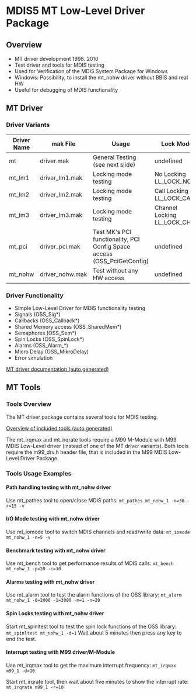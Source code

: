 # MDIS5 MT Low-Level Driver Package

## Overview

- MT driver development 1998..2010
- Test driver and tools for MDIS testing
- Used for Verification of the MDIS System Package for Windows
- Windows: Possibility, to install the mt_nohw driver without BBIS and real HW
- Useful for debugging of MDIS functionality



## MT Driver

### Driver Variants

| Driver Name | mak File | Usage | Lock Mode | HW Access | Addr Spaces |
| ----------- | -------- | ----- | --------- | --------- | ----------- |
| mt | driver.mak | General Testing (see next slide) | undefined | x | 1 |
| mt_lm1 | driver_lm1.mak | Locking mode testing | No Locking LL_LOCK_NONE | x | 1 |
| mt_lm2 | driver_lm2.mak | Locking mode testing | Call Locking LL_LOCK_CALL | x | 1 |
| mt_lm3 | driver_lm3.mak | Locking mode testing | Channel Locking LL_LOCK_CHAN | x | 1 |
| mt_pci | driver_pci.mak | Test MK's PCI functionality, PCI Config Space access (OSS_PciGetConfig) | undefined | x | 3 |
| mt_nohw | driver_nohw.mak | Test without any HW access | undefined |  | 0 |


### Driver Functionality

- Simple Low-Level Driver for MDIS functionality testing
- Signals (OSS_Sig*)
- Callbacks (OSS_Callback*)
- Shared Memory access (OSS_SharedMem*)
- Semaphores (OSS_Sem*)
- Spin Locks (OSS_SpinLock*)
- Alarms (OSS_Alarm_*)
- Micro Delay (OSS_MikroDelay)
- Error simulation


[MT driver documentation (auto generated)](DRIVERS/MDIS_LL/MT/DOC/mt_drv.html)



## MT Tools

### Tools Overview
The MT driver package contains several tools for MDIS testing.

[Overview of included tools (auto generated)](DRIVERS/MDIS_LL/MT/DOC/tools.txt)

The  mt_irqmax and mt_irqrate tools require a M99 M-Module with M99 MDIS Low-Level driver (instead of one of the MT driver variants). Both tools require the  m99_drv.h header file, that is included in the M99 MDIS Low-Level Driver Package.

### Tools Usage Examples

#### Path handling testing with mt_nohw driver
Use mt_pathes tool to open/close MDIS paths:
```mt_pathes mt_nohw_1 -n=30 -r=15 -v```

#### I/O Mode testing with mt_nohw driver
Use mt_iomode tool to switch MDIS channels and read/write data:
```mt_iomode mt_nohw_1 -n=5 -v```

#### Benchmark testing with mt_nohw driver
Use mt_bench tool to get performance results of MDIS calls:
```mt_bench mt_nohw_1 -p=20 -c=30```

#### Alarms testing with mt_nohw driver
Use mt_alarm tool to test the alarm functions of the OSS library:
```mt_alarm mt_nohw_1 -0=2000 -1=3000 -m=1 -n=20```

#### Spin Locks testing with mt_nohw driver
Start mt_spinltest tool to test the spin lock functions of the OSS library:
```mt_spinltest mt_nohw_1 -d=1```
Wait about 5 minutes then press any key to end the test.

#### Interrupt testing with M99 driver/M-Module

Use mt_irqmax tool to get the maximum interrupt frequency:
```mt_irqmax m99_1 -d=10```

Start mt_irqrate tool, then wait about five minutes to show the interrupt rate:
```mt_irqrate m99_1 -r=10```

